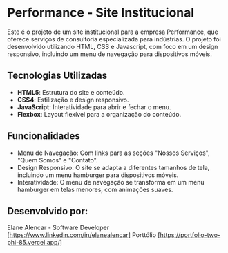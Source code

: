 # Performance - Site Institucional


Este é o projeto de um site institucional para a empresa Performance, que oferece serviços de consultoria especializada para indústrias. O projeto foi desenvolvido utilizando HTML, CSS e Javascript, com foco em um design responsivo, incluindo um menu de navegação para dispositivos móveis.


## Tecnologias Utilizadas

- **HTML5**: Estrutura do site e conteúdo.
- **CSS4**: Estilização e design responsivo.
- **JavaScript**: Interatividade para abrir e fechar o menu.
- **Flexbox**: Layout flexível para a organização do conteúdo.


## Funcionalidades

- Menu de Navegação: Com links para as seções "Nossos Serviços", "Quem Somos" e "Contato".  
- Design Responsivo: O site se adapta a diferentes tamanhos de tela, incluindo um menu hamburger para dispositivos móveis.
- Interatividade: O menu de navegação se transforma em um menu hamburger em telas menores, com animações suaves.

## Desenvolvido por:

Elane Alencar - Software Developer [https://www.linkedin.com/in/elanealencar]
Porttólio [https://portfolio-two-phi-85.vercel.app/]